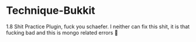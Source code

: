 # Technique-Bukkit
1.8 Shit Practice Plugin, fuck you schaefer. 
I neither can fix this shit, it is that fucking bad and this is mongo related errors 🤣 
